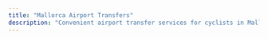 ```yaml
---
title: "Mallorca Airport Transfers"
description: "Convenient airport transfer services for cyclists in Mallorca"
---
```

